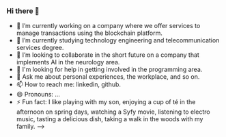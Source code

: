 ### Hi there 👋

<!--
**CrisUOC/CrisUOC** is a ✨ _special_ ✨ repository because its `README.md` (this file) appears on your GitHub profile.-->


- 🔭 I’m currently working on a company where we offer services to manage transactions using the blockchain platform.
- 🌱 I’m currently studying technology engineering and telecommunication services degree.
- 👯 I’m looking to collaborate in the short future on a company that implements AI in the neurology area.
- 🤔 I'm looking for help in getting involved in the programming area.
- 💬 Ask me about personal experiences, the workplace, and so on.
- 📫 How to reach me: linkedin, github.
- 😄 Pronouns: ...
- ⚡ Fun fact: I like playing with my son, enjoying a cup of té in the afternoon on spring days, watching a Syfy movie, listening to electro music, tasting a delicious dish, taking a walk in the woods with my family.
-->
